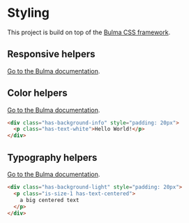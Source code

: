 # Styling

This project is build on top of the [Bulma CSS framework](https://bulma.io/).

## Responsive helpers

[Go to the Bulma documentation](https://bulma.io/documentation/modifiers/responsive-helpers/).

## Color helpers

[Go to the Bulma documentation](https://bulma.io/documentation/modifiers/color-helpers/).

```html
<div class="has-background-info" style="padding: 20px">
  <p class="has-text-white">Hello World!</p>
</div>
```

## Typography helpers

[Go to the Bulma documentation](https://bulma.io/documentation/modifiers/typography-helpers/).

```html
<div class="has-background-light" style="padding: 20px">
  <p class="is-size-1 has-text-centered">
    a big centered text
  </p>
</div>
```
